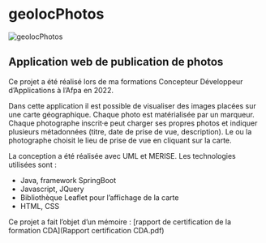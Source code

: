 # geolocPhotos
![geolocPhotos](https://github.com/Yome07/geolocPhotos/assets/102656427/24eeb1c1-9d34-41a8-adc3-3426071c4b41)

## Application web de publication de photos
Ce projet a été réalisé lors de ma formations Concepteur Développeur d’Applications à l’Afpa en 2022.

Dans cette application il est possible de visualiser des images placées sur une carte géographique. Chaque photo est matérialisée par un marqueur.
Chaque photographe inscrit·e peut charger ses propres photos et indiquer plusieurs métadonnées (titre, date de prise de vue, description). 
Le ou la photographe choisit le lieu de prise de vue en cliquant sur la carte.

La conception a été réalisée avec UML et MERISE.
Les technologies utilisées sont : 
- Java, framework SpringBoot
- Javascript, JQuery
- Bibliothèque Leaflet pour l’affichage de la carte
- HTML, CSS

Ce projet a fait l’objet d’un mémoire : [rapport de certification de la formation CDA](Rapport certification CDA.pdf)
